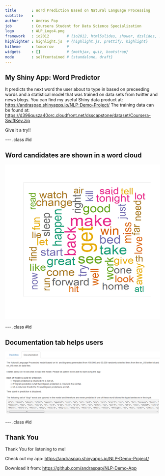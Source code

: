 ```yaml
---
title       : Word Prediction Based on Natural Language Processing
subtitle    : 
author      : Andras Pap 
job         : Coursera Student for Data Science Specialization
logo        : ALP_Logo4.png
framework   : io2012        # {io2012, html5slides, shower, dzslides, ...}
highlighter : highlight.js  # {highlight.js, prettify, highlight}
hitheme     : tomorrow      # 
widgets     : []            # {mathjax, quiz, bootstrap}
mode        : selfcontained # {standalone, draft}
---
```


## My Shiny App: Word Predictor

It predicts the next word the user about to type in based on preceeding words and a statistical model that was trained on data sets from twitter and news blogs.
You can find my useful Shiny data product at: https://andraspap.shinyapps.io/NLP-Demo-Project/ 
The training data can be found at: https://d396qusza40orc.cloudfront.net/dsscapstone/dataset/Coursera-SwiftKey.zip

Give it a try!!

--- .class #id 

## Word candidates are shown in a word cloud

![plot of chunk unnamed-chunk-1](assets/fig/unnamed-chunk-1-1.png) 

--- .class #id 

## Documentation tab helps users
![plot of chunk unnamed-chunk-2](assets/fig/unnamed-chunk-2-1.png) 

--- .class #id 

## Thank You


Thank You for listening to me!

Check out my app: https://andraspap.shinyapps.io/NLP-Demo-Project/

Download it from: https://github.com/andraspap/NLP-Demo-App



